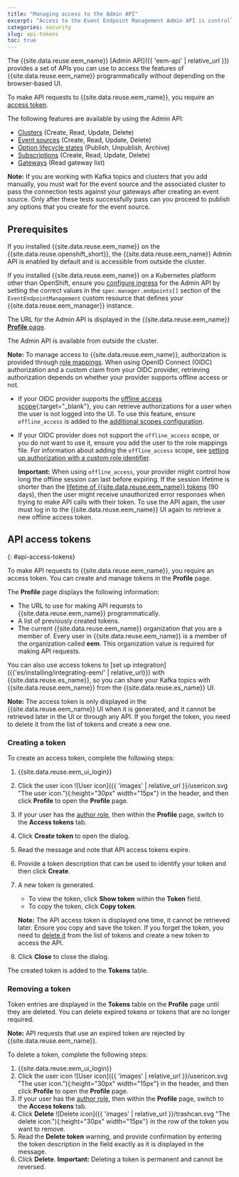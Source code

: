 ```yaml
---
title: "Managing access to the Admin API"
excerpt: "Access to the Event Endpoint Management Admin API is controlled by access tokens. Find out how to create and manage tokens that provide access to your Event Endpoint Management deployment and features from other systems."
categories: security
slug: api-tokens
toc: true
---
```


The {{site.data.reuse.eem_name}} [Admin API]({{ 'eem-api' | relative_url }}) provides a set of APIs you can use to access the features of {{site.data.reuse.eem_name}} programmatically without depending on the browser-based UI.

To make API requests to {{site.data.reuse.eem_name}}, you require an [access token](#api-access-tokens).

The following features are available by using the Admin API:

- [Clusters](../../administering/managing-clusters) (Create, Read, Update, Delete)
- [Event sources](../../describe/adding-topics) (Create, Read, Update, Delete)
- [Option lifecycle states](../../describe/managing-options#option-lifecycle-states) (Publish, Unpublish, Archive)
- [Subscriptions](../../subscribe/managing-subscriptions/) (Create, Read, Update, Delete)
- [Gateways](../../administering/managing-gateways) (Read gateway list)

**Note:** If you are working with Kafka topics and clusters that you add manually, you must wait for the event source and the associated cluster to pass the connection tests against your gateways after creating an event source. Only after these tests successfully pass can you proceed to publish any options that you create for the event source.

## Prerequisites

If you installed {{site.data.reuse.eem_name}} on the {{site.data.reuse.openshift_short}}, the {{site.data.reuse.eem_name}} Admin API is enabled by default and is accessible from outside the cluster.

If you installed {{site.data.reuse.eem_name}} on a Kubernetes platform other than OpenShift, ensure you [configure ingress](../../installing/configuring/#configuring-ingress) for the Admin API by setting the correct values in the `spec.manager.endpoints[]` section of the `EventEndpointManagement` custom resource that defines your {{site.data.reuse.eem_manager}} instance.

The URL for the Admin API is displayed in the {{site.data.reuse.eem_name}} [**Profile** page](#api-access-tokens).

The Admin API is available from outside the cluster.

**Note:** To manage access to {{site.data.reuse.eem_name}}, authorization is provided through [role mappings](../user-roles/). When using OpenID Connect (OIDC) authorization and a custom claim from your OIDC provider, retrieving authorization depends on whether your provider supports offline access or not.
- If your OIDC provider supports the [offline access scope](https://openid.net/specs/openid-connect-core-1_0.html#OfflineAccess){:target="_blank"}, you can retrieve authorizations for a user when the user is not logged into the UI. To use this feature, ensure `offline_access` is added to the  [additional scopes configuration](../../reference/api-reference/#resource-oidcconfig).
- If your OIDC provider does not support the `offline_access` scope, or you do not want to use it, ensure you add the user to the role mappings file. For information about adding the `offline_access` scope, see [setting up authorization with a custom role identifier](../managing-access/#setting-up-oidc-based-authorization-with-a-custom-role-identifier).

  **Important:** When using `offline_access`, your provider might control how long the offline session can last before expiring. If the session lifetime is shorter than the [lifetime of {{site.data.reuse.eem_name}} tokens](#creating-a-token) (90 days), then the user might receive unauthorized error responses when trying to make API calls with their token. To use the API again, the user must log in to the {{site.data.reuse.eem_name}} UI again to retrieve a new offline access token.

## API access tokens
{: #api-access-tokens}

To make API requests to {{site.data.reuse.eem_name}}, you require an access token. You can create and manage tokens in the **Profile** page.

The **Profile** page displays the following information:

- The URL to use for making API requests to {{site.data.reuse.eem_name}} programmatically.
- A list of previously created tokens.
- The current {{site.data.reuse.eem_name}} organization that you are a member of. Every user in {{site.data.reuse.eem_name}} is a member of the organization called **eem**. This organization value is required for making API requests.

You can also use access tokens to [set up integration]({{'es/installing/integrating-eem/' | relative_url}}) with {{site.data.reuse.es_name}}, so you can share your Kafka topics with {{site.data.reuse.eem_name}} from the {{site.data.reuse.es_name}} UI.

**Note:** The access token is only displayed in the {{site.data.reuse.eem_name}} UI when it is generated, and it cannot be retrieved later in the UI or through any API. If you forget the token, you need to delete it from the list of tokens and create a new one.

### Creating a token

To create an access token, complete the following steps:

1. {{site.data.reuse.eem_ui_login}}
2. Click the user icon ![User icon]({{ 'images' | relative_url }}/usericon.svg "The user icon."){:height="30px" width="15px"} in the header, and then click **Profile** to open the **Profile** page.
3. If your user has the [author role](../../security/user-roles), then within the **Profile** page, switch to the **Access tokens** tab.
4. Click **Create token** to open the dialog.
5. Read the message and note that API access tokens expire.
6. Provide a token description that can be used to identify your token and then click **Create**.
7. A new token is generated.

   - To view the token, click **Show token** within the **Token** field.
   - To copy the token, click **Copy token**.

   **Note:** The API access token is displayed one time, it cannot be retrieved later. Ensure you copy and save the token. If you forget the token, you need to [delete it](#removing-an-api-token) from the list of tokens and create a new token to access the API.

8. Click **Close** to close the dialog.

The created token is added to the **Tokens** table.

### Removing a token

Token entries are displayed in the **Tokens** table on the **Profile** page until they are deleted. You can delete expired tokens or tokens that are no longer required. 

**Note:** API requests that use an expired token are rejected by {{site.data.reuse.eem_name}}.

To delete a token, complete the following steps:

1. {{site.data.reuse.eem_ui_login}}
2. Click the user icon ![User icon]({{ 'images' | relative_url }}/usericon.svg "The user icon."){:height="30px" width="15px"} in the header, and then click **Profile** to open the **Profile** page.
3. If your user has the [author role](../../security/user-roles), then within the **Profile** page, switch to the **Access tokens** tab.
3. Click **Delete** ![Delete icon]({{ 'images' | relative_url }}/trashcan.svg "The delete icon."){:height="30px" width="15px"} in the row of the token you want to remove.
4. Read the **Delete token** warning, and provide confirmation by entering the token description in the field exactly as it is displayed in the message.
5. Click **Delete**.
   **Important:** Deleting a token is permanent and cannot be reversed.
